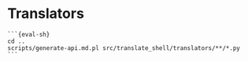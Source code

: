 # Translators

````{eval-rst}
```{eval-sh}
cd ..
scripts/generate-api.md.pl src/translate_shell/translators/**/*.py
```
````

